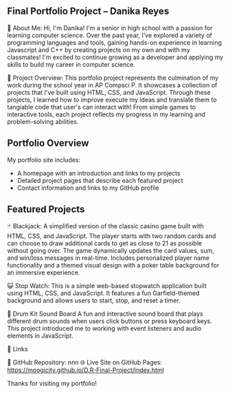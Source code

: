 ## Final Portfolio Project – Danika Reyes

🌺 About Me:  Hi, I'm Danika! I'm a senior in high school with a passion for learning computer science. Over the past year, I've explored a variety of programming languages and tools, gaining hands-on experience in learning Javascript and C++ by creating projects on my own and with my classmates! I'm excited to continue growing as a developer and applying my skills to build my career in computer science. 

🔎 Project Overview: This portfolio project represents the culmination of my work during the school year in AP Compsci P. It showcases a collection of projects that I've built using HTML, CSS, and JavaScript. Through these projects, I learned how to improve execute my ideas and translate them to tangiable code that user's can interact with! From simple games to interactive tools, each project reflects my progress in my learning and problem-solving abilities.

## Portfolio Overview

My portfolio site includes:
- A homepage with an introduction and links to my projects
- Detailed project pages that describe each featured project
- Contact information and links to my GitHub profile

## Featured Projects

🃏 Blackjack: A simplified version of the classic casino game built with HTML, CSS, and JavaScript. The player starts with two random cards and can choose to draw additional cards to get as close to 21 as possible without going over. The game dynamically updates the card values, sum, and win/loss messages in real-time. Includes personalized player name functionality and a themed visual design with a poker table background for an immersive experience.

😺 Stop Watch: This is a simple web-based stopwatch application built using HTML, CSS, and JavaScript. It features a fun Garfield-themed background and allows users to start, stop, and reset a timer.

🥁 Drum Kit Sound Board A fun and interactive sound board that plays different drum sounds when users click buttons or press keyboard keys. This project introduced me to working with event listeners and audio elements in JavaScript.

📂 Links

🔗 GitHub Repository: nnn
🌐 Live Site on GitHub Pages:  https://moogicity.github.io/D.R-Final-Project/index.html

Thanks for visiting my portfolio!

